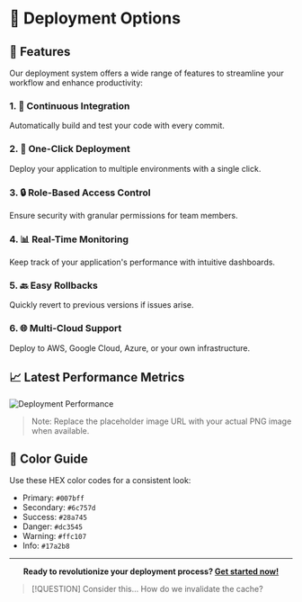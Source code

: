 # 🚀 Deployment Options

## 🌟 Features

Our deployment system offers a wide range of features to streamline your workflow and enhance productivity:

### 1. 🔄 Continuous Integration

Automatically build and test your code with every commit.

### 2. 🚀 One-Click Deployment

Deploy your application to multiple environments with a single click.

### 3. 🔒 Role-Based Access Control

Ensure security with granular permissions for team members.

### 4. 📊 Real-Time Monitoring

Keep track of your application's performance with intuitive dashboards.

### 5. 🔙 Easy Rollbacks

Quickly revert to previous versions if issues arise.

### 6. 🌐 Multi-Cloud Support

Deploy to AWS, Google Cloud, Azure, or your own infrastructure.

## 📈 Latest Performance Metrics

![Deployment Performance](https://via.placeholder.com/800x400.png?text=Deployment+Performance+Graph)

> Note: Replace the placeholder image URL with your actual PNG image when available.

## 🎨 Color Guide

Use these HEX color codes for a consistent look:

- Primary: `#007bff`
- Secondary: `#6c757d`
- Success: `#28a745`
- Danger: `#dc3545`
- Warning: `#ffc107`
- Info: `#17a2b8`

---

<div align="center">

**Ready to revolutionize your deployment process? [Get started now!](https://example.com/get-started)**

</div>

> [!QUESTION] Consider this…
> How do we invalidate the cache?

